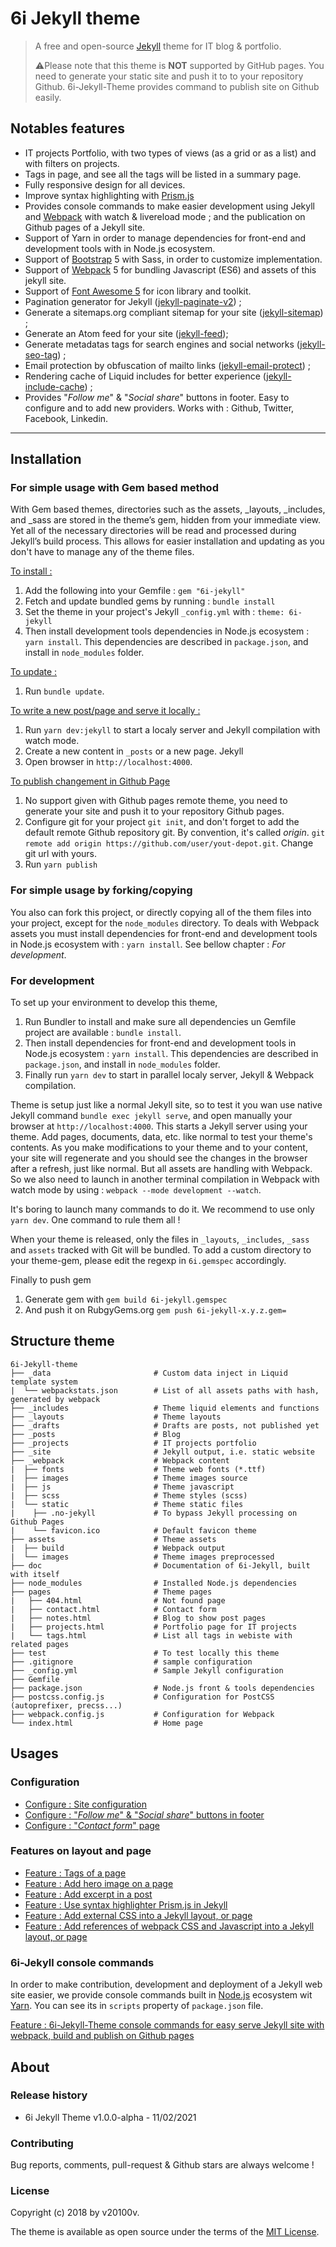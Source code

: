 # 6i Jekyll theme 

> A free and open-source [Jekyll](https://jekyllrb.com/) theme for IT blog & portfolio.
>  
> ⚠️Please note that this theme is **NOT** supported by GitHub pages. You need to generate your static site and push it to to your repository Github. 6i-Jekyll-Theme provides command to publish site on Github easily.

## Notables features

- IT projects Portfolio, with two types of views (as a grid or as a list) and with filters on projects.
- Tags in page, and see all the tags will be listed in a summary page.
- Fully responsive design for all devices.
- Improve syntax highlighting with [Prism.js](https://prismjs.com/)     
- Provides console commands to make easier development using Jekyll and [Webpack](https://webpack.js.org/) with watch & livereload mode ; and the publication on Github pages of a Jekyll site.
- Support of Yarn in order to manage dependencies for front-end and development tools with in Node.js ecosystem.
- Support of [Bootstrap](https://getbootstrap.com/docs/5.0/getting-started/introduction/) 5 with Sass, in order to customize implementation.
- Support of [Webpack](https://webpack.js.org/) 5 for bundling Javascript (ES6) and assets of this jekyll site.
- Support of [Font Awesome 5](https://fontawesome.com/) for icon library and toolkit.
- Pagination generator for Jekyll ([jekyll-paginate-v2](https://github.com/sverrirs/jekyll-paginate-v2)) ;
- Generate a sitemaps.org compliant sitemap for your site ([jekyll-sitemap](https://github.com/jekyll/jekyll-sitemap)) ;
- Generate an Atom feed for your site ([jekyll-feed](https://github.com/jekyll/jekyll-feed));
- Generate metadatas tags for search engines and social networks ([jekyll-seo-tag](https://github.com/jekyll/jekyll-seo-tag)) ;
- Email protection by obfuscation of mailto links ([jekyll-email-protect](https://github.com/vwochnik/jekyll-email-protect)) ;
- Rendering cache of Liquid includes for better experience ([jekyll-include-cache](https://github.com/benbalter/jekyll-include-cache)) ;
- Provides "*Follow me*" & "*Social share*" buttons in footer. Easy to configure and to add new providers. Works with : Github, Twitter, Facebook, Linkedin.
  

---

## Installation

### For simple usage with Gem based method

With Gem based themes, directories such as the assets, _layouts, _includes, and _sass are stored in the theme’s gem, hidden from your immediate view. Yet all of the necessary directories will be read and processed during Jekyll’s build process. This allows for easier installation and updating as you don't have to manage any of the theme files. 

<u>To install :</u>

1. Add the following into your Gemfile : `gem "6i-jekyll"`
2. Fetch and update bundled gems by running : `bundle install`
3. Set the theme in your project's Jekyll `_config.yml` with : `theme: 6i-jekyll`
4. Then install development tools dependencies in Node.js ecosystem : `yarn install`. This dependencies are described in `package.json`, and install in `node_modules` folder.
   
<u>To update :</u>

1. Run `bundle update`.

<u>To write a new post/page and serve it locally :</u>

1. Run `yarn dev:jekyll` to start a localy server and Jekyll compilation with watch mode.
2. Create a new content in `_posts` or a new page. Jekyll
3. Open browser in `http://localhost:4000`.

<u>To publish changement in Github Page</u>

1. No support given with Github pages remote theme, you need to generate your site and push it to your repository Github pages.
2. Configure git for your project `git init`, and don't forget to add the default remote Github repository git. By convention, it's called *origin*. `git remote add origin https://github.com/user/yout-depot.git`. Change git url with yours.
2. Run `yarn publish`

### For simple usage by forking/copying

You also can fork this project, or directly copying all of the them files into your project, except for the `node_modules` directory. To deals with Webpack assets you must install dependencies for front-end and development tools in Node.js ecosystem with : `yarn install`. See bellow chapter : *For development*.

### For development

To set up your environment to develop this theme, 

1. Run Bundler to install and make sure all dependencies un Gemfile project are available : `bundle install`.
2. Then install dependencies for front-end and development tools in Node.js ecosystem : `yarn install`. This dependencies are described in `package.json`, and install in `node_modules` folder.
3. Finally run `yarn dev` to start in parallel localy server, Jekyll & Webpack compilation.

Theme is setup just like a normal Jekyll site, so to test it you wan use native Jekyll command `bundle exec jekyll serve`, and open manually your browser at `http://localhost:4000`. This starts a Jekyll server using your theme. Add pages, documents, data, etc. like normal to test your theme's contents. As you make modifications to your theme and to your content, your site will regenerate and you should see the changes in the browser after a refresh, just like normal. But all assets are handling with Webpack. So we also need to launch in another terminal compilation in Webpack with watch mode by using : `webpack --mode development --watch`.

It's boring to launch many commands to do it. We recommend to use only `yarn dev`. One command to rule them all ! 

When your theme is released, only the files in `_layouts`, `_includes`, `_sass` and `assets` tracked with Git will be bundled. To add a custom directory to your theme-gem, please edit the regexp in `6i.gemspec` accordingly.

Finally to push gem

1. Generate gem with `gem build 6i-jekyll.gemspec`
2. And push it on RubgyGems.org `gem push 6i-jekyll-x.y.z.gem=`

## Structure theme

```
6i-Jekyll-theme
├── _data                       # Custom data inject in Liquid template system
|  └── webpackstats.json        # List of all assets paths with hash, generated by webpack
├── _includes                   # Theme liquid elements and functions 
├── _layouts                    # Theme layouts
├── _drafts                     # Drafts are posts, not published yet
├── _posts                      # Blog
├── _projects	                # IT projects portfolio
├── _site                       # Jekyll output, i.e. static website
├── _webpack                    # Webpack content 
|  ├── fonts                    # Theme web fonts (*.ttf)
|  ├── images                   # Theme images source
|  ├── js                       # Theme javascript
|  ├── scss                     # Theme styles (scss)
|  └── static                   # Theme static files
|    ├── .no-jekyll             # To bypass Jekyll processing on Github Pages
|    └── favicon.ico            # Default favicon theme
├── assets                      # Theme assets
|  ├── build	                # Webpack output 
|  └── images                   # Theme images preprocessed
├── doc                         # Documentation of 6i-Jekyll, built with itself
├── node_modules                # Installed Node.js dependencies
├── pages                       # Theme pages
|   ├── 404.html                # Not found page
|   ├── contact.html            # Contact form
|   ├── notes.html              # Blog to show post pages
|   ├── projects.html           # Portfolio page for IT projects
|   └── tags.html               # List all tags in webiste with related pages
├── test                        # To test locally this theme
├── .gitignore                  # sample configuration
├── _config.yml                 # Sample Jekyll configuration
├── Gemfile
├── package.json                # Node.js front & tools dependencies
├── postcss.config.js           # Configuration for PostCSS (autoprefixer, precss...)
├── webpack.config.js           # Configuration for Webpack
└── index.html                  # Home page
```

## Usages

### Configuration

- [Configure : Site configuration]()
- [Configure : "*Follow me*" & "*Social share*" buttons in footer](_doc/configure-footer-social.md)
- [Configure : "*Contact form*" page](_doc/configure-contact-form-page.md)

### Features on layout and page

- [Feature : Tags of a page](_doc/feature-tags-page.md)
- [Feature : Add hero image on a page](_doc/feature-hero-image.md)
- [Feature : Add excerpt in a post](_doc/feature-excerpt-page.md)
- [Feature : Use syntax highlighter Prism.js in Jekyll](_doc/feature-syntax-highlighter-prism.js.md)
- [Feature : Add external CSS into a Jekyll layout, or page](_doc/feature-external-css.md)
- [Feature : Add references of webpack CSS and Javascript into a Jekyll layout, or page](_doc/feature-webpack-layout-page.md)

### 6i-Jekyll console commands
In order to make contribution, development and deployment of a Jekyll web site easier, we provide console commands built in [Node.js](https://nodejs.org/en/) ecosystem wit [Yarn](https://classic.yarnpkg.com/en/). You can see its in `scripts` property of  `package.json` file.

[Feature : 6i-Jekyll-Theme console commands for easy serve Jekyll site with webpack, build and publish on Github pages](_doc/feature-6i-jekyll-console-commands.md)


## About

### Release history

- 6i Jekyll Theme v1.0.0-alpha - 11/02/2021

### Contributing

Bug reports, comments, pull-request & Github stars are always welcome !

### License

Copyright (c) 2018 by v20100v. 

The theme is available as open source under the terms of the [MIT License](https://opensource.org/licenses/MIT).


